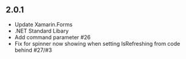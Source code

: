 ## 2.0.1
* Update Xamarin.Forms
* .NET Standard Libary
* Add command parameter #26
* Fix for spinner now showing when setting IsRefreshing from code behind #27/#3
